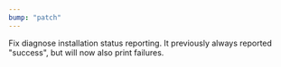 ```yaml
---
bump: "patch"
---
```


Fix diagnose installation status reporting. It previously always reported "success", but will now also print failures.
